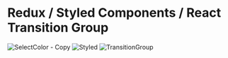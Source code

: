 <h1>Redux / Styled Components / React Transition Group</h1>


![SelectColor - Copy](https://user-images.githubusercontent.com/57728302/73706879-bbb72680-46c7-11ea-9c8c-0b92bbb56258.gif)
![Styled](https://user-images.githubusercontent.com/57728302/73707809-89f38f00-46ca-11ea-8a71-d624d48fd5ab.JPG)
![TransitionGroup](https://user-images.githubusercontent.com/57728302/73707544-e609e380-46c9-11ea-912a-74da0b2f7e25.JPG)
